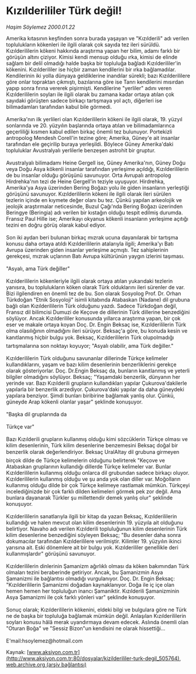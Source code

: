 # Kızılderililer Türk değil!

*Haşim Söylemez 2000.01.22*

<div class="pNewsDetailMainContent" itemprop="articleBody">
 Amerika kıtasının keşfinden sonra burada yaşayan ve "Kızılderili" adı verilen toplulukların kökenleri ile ilgili olarak çok sayıda tez ileri sürüldü. Kızılderililerin kökeni hakkında araştırma yapan her bilim, adamı farklı bir görüşün altını çiziyor. Kimisi kendi mensup olduğu ırka, kimisi de elinde sağlam bir delil olmadığı halde başka bir topluluğa bağladı Kızılderililer'in kökenini. Kızılderililer ise hiçbir zaman kendilerini bir ırka bağlamadılar. Kendilerinin iki yolla dünyaya geldiklerine inandılar sürekli; bazı Kızılderililere göre onlar topraktan çıkmıştı, bazılarına göre ise Tanrı kendilerini mısırdan yapıp sonra fırına vererek pişirmişti. Kendilerine "yerliler" adını veren Kızılderililerin soyları ile ilgili olarak bu zamana kadar ortaya atılan çok sayıdaki görüşten sadece birkaçı tartışmaya yol açtı, diğerleri ise bilimadamları tarafından kabul bile görmedi.
 <br/>
 <br/>
 Amerika'nın ilk yerlileri olan Kızılderililerin kökeni ile ilgili olarak, 19. yüzyıl sonlarında ve 20. yüzyılın başlarında ortaya atılan ve bilimadamlarınca geçerliliği kısmen kabul edilen birkaç önemli tez bulunuyor. Portekizli antropolog Mendesh Corell'in tezine göre; Amerika, Güney'e ait insanlar tarafından ele geçirilip buraya yerleşildi. Böylece Güney Amerika'daki topluluklar Avustralyalı yerlilerle benzeşen astrohit bir gruptur.
 <br/>
 <br/>
 Avustralyalı bilimadamı Heine Gergell ise, Güney Amerika'nın, Güney Doğu veya Doğu Asya kökenli insanlar tarafından yerleşime açıldığı, Kızılderililerin de bu insanlar olduğu görüşünü savunuyor. Orta Avrupalı antropolog Hirdrehka'nın tezi de Heine Gergell'in teziyle uyuşuyor. Hirdrehka, Amerika'ya Asya üzerinden Bering Boğazı yolu ile giden insanların yerleştiği görüşünü savunuyor. Kızılderililerin kökeni ile ilgili olarak ileri sürülen tezlerin içinde en kıymete değer olanı bu tez. Çünkü yapılan arkeolojik ve jeolojik araştırmalar neticesinde, Buzul Çağı'nda Bering Boğazı üzerinden Beringye (Beringia) adı verilen bir kıstağın olduğu tespit edilmiş durumda. Fransız Paul Hille ise; Amerikayı okyanus kökenli insanların yerleşime açıtığı tezini en doğru görüş olarak kabul ediyor.
 <br/>
 <br/>
 Son iki aydan beri bulunan birkaç mızrak ucuna dayanılarak bir tartışma konusu daha ortaya atıldı Kızılderililerin atalarıyla ilgili; Amerika'yı Batı Avrupa üzerinden giden insanlar yerleşime açmıştı. Tez sahiplerinin gerekçesi, mızrak uçlarının Batı Avrupa kültürünün yaygın izlerini taşıması.
 <br/>
 <br/>
 "Asyalı, ama Türk değiller"
 <br/>
 <br/>
 Kızılderililerin kökenleriyle ilgili olarak ortaya atılan yukarıdaki tezlerin yanısıra, bu toplulukların köken olarak Türk olduklarını ileri sürenler de var. Bizi ilgilendiren en önemli tez de bu. Son olarak Sosyolog Prof. Dr. Orhan Türkdoğan "Etnik Sosyoloji" isimli kitabında Atabaskan (Nadane) dil grubuna bağlı olan Kızılderililerin Türk olduğunu yazdı. Sadece Türkdoğan değil, Fransız dil bilimcisi Dumuzi de Keçove de dillerinin Türk dillerine benzediğini söylüyor. Ancak Kızılderililer konusunda yıllarca araştırma yapan, bir çok eser ve makale ortaya koyan Doç. Dr. Engin Beksaç ise, Kızılderililerin Türk olma olasılığının olmadığını ileri sürüyor. Beksaç'a göre, bu konuda kesin ve kanıtlanmış hiçbir bulgu yok. Beksaç, Kızılderililerin Türk olupolmadığı tartışmalarına son noktayı koyuyor; "Asyalı olabilir, ama Türk değiller."
 <br/>
 <br/>
 Kızılderililerin Türk olduğunu savunanlar dillerinde Türkçe kelimeler kullandıklarını, yaşam ve bazı kilim desenlerinin benzerliklerini gerekçe olarak gösteriyorlar. Doç. Dr.Engin Beksaç da, bunların kanıtlanmış ve yeterli bilgiler olmadığını söylüyor. Beksaç; "Yaşamdaki benzerlik, dünyanın her yerinde var. Bazı Kızılderili grupların kullandıkları yapılar Çukurova'dakilerle yapılarla bir benzerlik arzediyor. Çukurova'daki yapılar da daha güneydeki yapılara benziyor. Şimdi bunları biribirine bağlamak yanlış olur. Çünkü, güneyde Arap kökenli olanlar yaşar" şeklinde konuşuyor.
 <br/>
 <br/>
 "Başka dil gruplarında da
 <br/>
 <br/>
 Türkçe var"
 <br/>
 <br/>
 Bazı Kızılderili grupların kullanmış olduğu kimi sözcüklerin Türkçe olması ve kilim desenlerinin, Türk kilim desenlerine benzemesini Beksaç doğal bir benzerlik olarak değerlendiriyor. Beksaç UralAltay dil grubuna girmeyen birçok dilde de Türkçe kelimelerin olduğunu belirterek "Keçove ve Atabaskan gruplarının kullandığı dillerde Türkçe kelimeler var. Bunlar Kızılderililerin kullanmış olduğu onlarca dil grubundan sadece birkaçı oluyor. Kızılderililerin kullanmış olduğu ve şu anda yok olan diller var. Moğolların kullanmış olduğu dilde bir çok Türkçe kelimeye rastlamak mümkün. Türkçeyi incelediğinizde bir çok farklı dilden kelimeleri görmek pek zor değil. Ama bunlara dayanarak Türkler şu millettendir demek yanlış olur" şeklinde konuşuyor.
 <br/>
 <br/>
 Kızılderililerin sanatlarıyla ilgili bir kitap da yazan Beksaç, Kızılderililerin kullandığı ve halen mevcut olan kilim desenlerinin 19. yüzyıla ait olduğunu belirtiyor. Navaho adı verilen Kızılderili topluluğunun kilim desenlerinin Türk kilim desenlerine benzediğini söyleyen Beksaç; "Bu desenler daha sonra dokumacılar tarafından Kızılderililere verilmiştir. Kilimler 19. yüzyılın ikinci yarısına ait. Eski dönemlere ait bir bulgu yok. Kızılderililer genellikle deri kullanmışlardır" görüşünü savunuyor.
 <br/>
 <br/>
 Kızılderililerin dinlerinin Şamanizm ağırlıklı olması da köken bakımından Türk olmaları tezini beraberinde getiriyor. Ancak, bu Şamanizmin Asya Şamanizmi ile bağlantısı olmadığı vurgulanıyor. Doç. Dr. Engin Beksaç: "Kızılderililerin Şamanizmi doğadan kaynaklanıyor. Doğa ile iç içe olan hemen hemen her topluluğun inancı Şamaniktir. Kızılderili Şamanizminin Asya Şamanizmi ile çok farklı yönleri var" şeklinde konuşuyor.
 <br/>
 <br/>
 Sonuç olarak; Kızılderililerin kökenini, eldeki bilgi ve bulgulara göre ne Türk ne de başka bir topluluğa bağlamak mümkün değil. Anlaşılan Kızılderililerin soyları konusu hâlâ merak uyandırmaya devam edecek. Aslında önemli olan "Oturan Boğa" ve "Sessiz Bizon"un kendisini ne olarak hissettiği...
 <br/>
 <br/>
 E'mail:hsoylemez@hotmail.com
 <br/>
</div>


Kaynak: [www.aksiyon.com.tr](http://www.aksiyon.com.tr:80/dosyalar/kizilderililer-turk-degil_505764), [web.archive.org (arşiv bağlantısı)](http://web.archive.org/web/20150512112149/http://www.aksiyon.com.tr:80/dosyalar/kizilderililer-turk-degil_505764)

